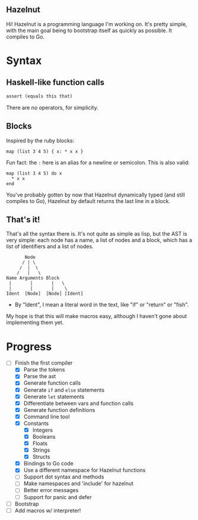 
## Hazelnut

Hi! Hazelnut is a programming language I'm working on.
It's pretty simple, with the main goal being to bootstrap
itself as quickly as possible. It compiles to Go.

# Syntax

## Haskell-like function calls

```ruby
assert (equals this that)
```

There are no operators, for simplicity.

## Blocks

Inspired by the ruby blocks:
```
map (list 3 4 5) { x: * x x }
```

Fun fact: the `:` here is an alias for a newline or semicolon. This is also valid:

```
map (list 3 4 5) do x
  * x x
end
```

You've probably gotten by now that Hazelnut dynamically typed (and still compiles to Go), 
Hazelnut by default returns the last line in a block.

## That's it!

That's all the syntax there is. It's not quite as simple as lisp, but the AST is very simple:
each node has a name, a list of nodes and a block, which has a list of identifiers and a list of nodes.
```
       Node
      / | \
     /  |  \
    /   |   \
Name Arguments Block
 |       |       |   \
 |       |       |    \
Ident  [Node]  [Node] [Ident]
```
* By "Ident", I mean a literal word in the text, like "if" or "return" or "fish".

My hope is that this will make macros easy, although I haven't gone about implementing them yet.

# Progress

* [ ] Finish the first compiler
  - [x] Parse the tokens
  - [x] Parse the ast
  - [x] Generate function calls
  - [x] Generate `if` and `else` statements
  - [x] Generate `let` statements
  - [x] Differentiate between vars and function calls
  - [x] Generate function definitions
  - [x] Command line tool
  - [x] Constants
      * [x] Integers
      * [x] Booleans
      * [x] Floats
      * [x] Strings
      * [x] Structs
  - [x] Bindings to Go code
  - [x] Use a different namespace for Hazelnut functions
  - [ ] Support dot syntax and methods
  - [ ] Make namespaces and 'include' for hazelnut
  - [ ] Better error messages
  - [ ] Support for panic and defer
* [ ] Bootstrap
* [ ] Add macros w/ interpreter!
